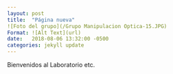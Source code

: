 ```yaml
---
layout: post
title:  "Página nueva"
![Foto del grupo](/Grupo Manipulacion Optica-15.JPG)
Format: ![Alt Text](url)
date:   2018-08-06 13:32:00 -0500
categories: jekyll update
---
```



Bienvenidos al Laboratorio etc.



